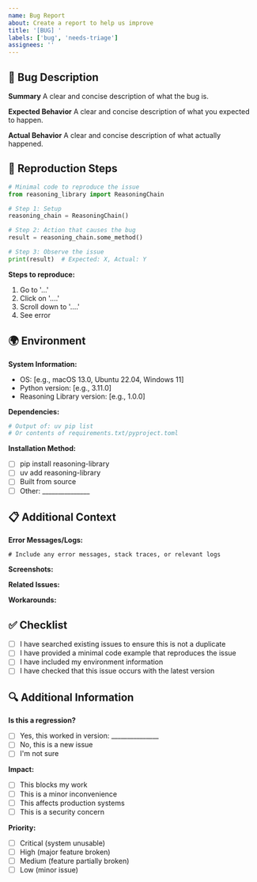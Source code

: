 ```yaml
---
name: Bug Report
about: Create a report to help us improve
title: '[BUG] '
labels: ['bug', 'needs-triage']
assignees: ''
---
```


## 🐛 Bug Description

**Summary**
A clear and concise description of what the bug is.

**Expected Behavior**
A clear and concise description of what you expected to happen.

**Actual Behavior**
A clear and concise description of what actually happened.

## 🔄 Reproduction Steps

```python
# Minimal code to reproduce the issue
from reasoning_library import ReasoningChain

# Step 1: Setup
reasoning_chain = ReasoningChain()

# Step 2: Action that causes the bug
result = reasoning_chain.some_method()

# Step 3: Observe the issue
print(result)  # Expected: X, Actual: Y
```

**Steps to reproduce:**
1. Go to '...'
2. Click on '....'
3. Scroll down to '....'
4. See error

## 🌍 Environment

**System Information:**
- OS: [e.g., macOS 13.0, Ubuntu 22.04, Windows 11]
- Python version: [e.g., 3.11.0]
- Reasoning Library version: [e.g., 1.0.0]

**Dependencies:**
```bash
# Output of: uv pip list
# Or contents of requirements.txt/pyproject.toml
```

**Installation Method:**
- [ ] pip install reasoning-library
- [ ] uv add reasoning-library
- [ ] Built from source
- [ ] Other: _______________

## 📋 Additional Context

**Error Messages/Logs:**
```
# Include any error messages, stack traces, or relevant logs
```

**Screenshots:**
<!-- If applicable, add screenshots to help explain your problem -->

**Related Issues:**
<!-- Link to any related issues or discussions -->

**Workarounds:**
<!-- Any temporary solutions you've found -->

## ✅ Checklist

- [ ] I have searched existing issues to ensure this is not a duplicate
- [ ] I have provided a minimal code example that reproduces the issue
- [ ] I have included my environment information
- [ ] I have checked that this issue occurs with the latest version

## 🔍 Additional Information

**Is this a regression?**
- [ ] Yes, this worked in version: _______________
- [ ] No, this is a new issue
- [ ] I'm not sure

**Impact:**
- [ ] This blocks my work
- [ ] This is a minor inconvenience
- [ ] This affects production systems
- [ ] This is a security concern

**Priority:**
- [ ] Critical (system unusable)
- [ ] High (major feature broken)
- [ ] Medium (feature partially broken)
- [ ] Low (minor issue)